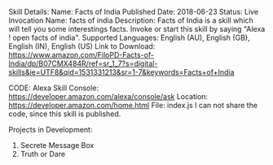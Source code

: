 Skill Details:
Name: Facts of India
Published Date: 2018-06-23
Status: Live
Invocation Name: facts of india
Description: Facts of India is a skill which will tell you some interestings facts. Invoke or start this skill by saying "Alexa ! open facts of india".
Supported Languages: English (AU), English (GB), English (IN), English (US)
Link to Download: https://www.amazon.com/FiloPD-Facts-of-India/dp/B07CMX484R/ref=sr_1_7?s=digital-skills&ie=UTF8&qid=1531331213&sr=1-7&keywords=Facts+of+India

CODE: 
Alexa Skill Console: https://developer.amazon.com/alexa/console/ask
Location: https://developer.amazon.com/home.html
File: index.js
I can not share the code, since this skill is published.

Projects in Development:
1. Secrete Message Box
2. Truth or Dare
